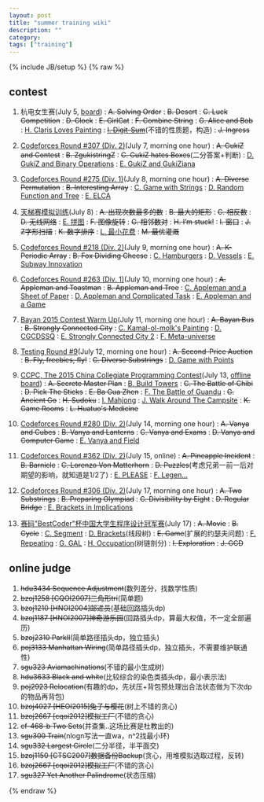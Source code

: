 ```yaml
---
layout: post
title: "summer training wiki"
description: ""
category: 
tags: ["training"]
---
```

{% include JB/setup %}
{% raw %}

## contest

1. 杭电女生赛(July 5, [board][1])
:  <del>A. Solving Order</del>
:  <del>B. Desert</del>
:  <del>C. Luck Competition</del>
:  <del>D. Clock</del>
:  <del>E. GirlCat</del>
:  <del>F. Combine String</del>
:  <del>G. Alice and Bob</del>
:  [H. Claris Loves Painting][2]
:  <del>[I. Digit-Sum][3]</del>(不错的性质题，构造)
:  <del>J. Ingress</del>

2. [Codeforces Round #307 (Div. 2)][4](July 7, morning one hour)
:  <del>A. GukiZ and Contest</del>
:  <del>B. ZgukistringZ</del>
:  <del>C. GukiZ hates Boxes</del>(二分答案+判断)
:  [D. GukiZ and Binary Operations][5]
:  [E. GukiZ and GukiZiana][6]

3. [Codeforces Round #275 (Div. 1)][7](July 8, morning one hour)
:  <del>A. Diverse Permutation</del>
:  <del>B. Interesting Array</del>
:  [C. Game with Strings][8]
:  [D. Random Function and Tree][9]
:  [E. ELCA][10]

4. [天梯赛模拟训练][11](July 8)
:  <del>A. 出现次数最多的数</del>
:  <del>B. 最大的矩形</del>
:  <del>C. 相反数</del>
:  <del>D. 无线网络</del>
:  [E. 拼图][12]
:  <del>F. 图像旋转</del>
:  <del>G. 相邻数对</del>
:  <del>H. I’m stuck!</del>
:  <del>I. 窗口</del>
:  <del>J. Z字形扫描</del>
:  <del>K. 数字排序</del>
:  [L. 最小花费][13]
:  <del>M. 最优灌溉</del>

5. [Codeforces Round #218 (Div. 2)][14](July 9, morning one hour)
:  <del>A. K-Periodic Array</del>
:  <del>B. Fox Dividing Cheese</del>
:  [C. Hamburgers][15]
:  [D. Vessels][16]
:  [E. Subway Innovation][17]

6. [Codeforces Round #263 (Div. 1)][18](July 10, morning one hour)
:  <del>A. Appleman and Toastman</del>
:  <del>B. Appleman and Tree</del>
:  [C. Appleman and a Sheet of Paper][19]
:  [D. Appleman and Complicated Task][20]
:  [E. Appleman and a Game][21]

7. [Bayan 2015 Contest Warm Up][22](July 11, morning one hour)
:   <del>A. Bayan Bus</del>
:   <del>B. Strongly Connected City</del>
:   [C. Kamal-ol-molk's Painting][23]
:   [D. CGCDSSQ][24]
:   [E. Strongly Connected City 2][25]
:   [F. Meta-universe][26]

8. [Testing Round #9][27](July 12, morning one hour)
:   <del>A. Second-Price Auction</del>
:   <del>B. Fly, freebies, fly!</del>
:   <del>C. Diverse Substrings</del>
:   [D. Game with Points][28]

9. [CCPC, The 2015 China Collegiate Programming Contest][29](July 13, [offline board][30])
:  <del>A. Secrete Master Plan</del>
:  [B. Build Towers][31]
:  <del>C. The Battle of Chibi</del>
:  <del>D. Pick The Sticks</del>
:  <del>E. Ba Gua Zhen</del>
:  [F. The Battle of Guandu][32]
:  <del>G. Ancient Go</del>
:  <del>H. Sudoku</del>
:  [I. Mahjong][33]
:  [J. Walk Around The Campsite][34]
:  <del>K. Game Rooms</del>
:  <del>L. Huatuo's Medicine</del>

10. [Codeforces Round #280 (Div. 2)][35](July 14, morning one hour)
:   <del>A. Vanya and Cubes</del>
:   <del>B. Vanya and Lanterns</del>
:   <del>C. Vanya and Exams</del>
:   <del>D. Vanya and Computer Game</del>
:   [E. Vanya and Field][36]

11. [Codeforces Round #362 (Div. 2)][37](July 15, online)
:   <del>A. Pineapple Incident</del>
:   <del>B. Barnicle</del>
:   <del>C. Lorenzo Von Matterhorn</del>
:   <del>D. Puzzles</del>(考虑兄弟一前一后对期望的影响，就知道是1/2了)
:   [E. PLEASE][38]
:   [F. Legen...][39]

12. [Codeforces Round #306 (Div. 2)][40](July 17, morning one hour)
:   <del>A. Two Substrings</del>
:   <del>B. Preparing Olympiad</del>
:   <del>C. Divisibility by Eight</del>
:   <del>D. Regular Bridge</del>
:   [E. Brackets in Implications][41]

13. [赛码"BestCoder"杯中国大学生程序设计冠军赛][42](July 17)
:   <del>A. Movie</del>
:   <del>B. Cycle</del>
:   [C. Segment][43]
:   [D. Brackets][44](线段树)
:   <del>E. Game</del>(扩展的约瑟夫问题)
:   [F. Repeating][45]
:   [G. GAL][46]
:   [H. Occupation][47](树链剖分)
:   <del>I. Exploration</del>
:   <del>J. GCD</del>


## online judge

1. <del>hdu3434 Sequence Adjustment</del>(数列差分，找数学性质)
2. <del>bzoj1258 [CQOI2007]三角形tri</del>(简单题)
3. <del>bzoj1210 [HNOI2004]邮递员</del>(基础回路插头dp)
4. <del>bzoj1187 [HNOI2007]神奇游乐园</del>(回路插头dp，算最大权值，不一定全部遍历)
5. <del>bzoj2310 ParkII</del>(简单路径插头dp，独立插头)
6. <del>poj3133 Manhattan Wiring</del>(简单路径插头dp，独立插头，不需要维护联通性)
7. <del>sgu323 Aviamachinations</del>(不错的最小生成树)
8. <del>hdu3633 Black and white</del>(比较综合的染色类插头dp，最小表示法)
9. <del>poj2923 Relocation</del>(有趣的dp，先状压+背包预处理出合法状态做为下次dp的物品再背包)
10. <del>bzoj4027 [HEOI2015]兔子与樱花</del>(树上不错的贪心)
11. <del>bzoj2667 [cqoi2012]模拟工厂</del>(不错的贪心)
12. <del>cf-468-b Two Sets</del>(并查集..这场比赛是杜教出的)
13. <del>sgu300 Train</del>(nlogn写法一直wa，n^2找最小环)
14. <del>sgu332 Largest Circle</del>(二分半径，半平面交)
15. <del>bzoj1150 [CTSC2007]数据备份Backup</del>(贪心，用堆模拟选取过程，反转)
16. <del>bzoj2667 [cqoi2012]模拟工厂</del>(不错的贪心)
17. <del>sgu327 Yet Another Palindrome</del>(状态压缩)



[1]: http://bestcoder.hdu.edu.cn/board.php#rd?sukey=3997c0719f151520f32ee4b650be1e9d6bdf8665cd7627c1916651d35e1efabf4f27d36b060e39fd6ab609c464469fa7
[2]: http://acm.hdu.edu.cn/showproblem.php?pid=5709
[3]: http://acm.hdu.edu.cn/showproblem.php?pid=5710

[4]: http://codeforces.com/contest/551
[5]: http://codeforces.com/contest/551/problem/D
[6]: http://codeforces.com/contest/551/problem/E

[7]: http://codeforces.com/contest/482
[8]: http://codeforces.com/contest/482/problem/C
[9]: http://codeforces.com/contest/482/problem/D
[10]: http://codeforces.com/contest/482/problem/E

[11]: https://njoj.org/Contest/829/
[12]: https://njoj.org/Contest/829/E/
[13]: https://njoj.org/Contest/829/L/

[14]: http://codeforces.com/contest/371
[15]: http://codeforces.com/contest/371/problem/C
[16]: http://codeforces.com/contest/371/problem/D
[17]: http://codeforces.com/contest/371/problem/E

[18]: http://codeforces.com/contest/371/problem/D
[19]: http://codeforces.com/contest/461/problem/C
[20]: http://codeforces.com/contest/461/problem/D
[21]: http://codeforces.com/contest/461/problem/E

[22]: http://codeforces.com/contest/475
[23]: http://codeforces.com/contest/475/problem/C
[24]: http://codeforces.com/contest/475/problem/D
[25]: http://codeforces.com/contest/475/problem/E
[26]: http://codeforces.com/contest/475/problem/F

[27]: http://codeforces.com/contest/386
[28]: http://codeforces.com/contest/386/problem/D

[29]: http://acm.hdu.edu.cn/search.php?field=problem&key=The+2015+China+Collegiate+Programming+Contest&source=1&searchmode=source
[30]: http://board.ccpc.io/
[31]: http://acm.hdu.edu.cn/showproblem.php?pid=5541
[32]: http://acm.hdu.edu.cn/showproblem.php?pid=5545
[33]: http://acm.hdu.edu.cn/showproblem.php?pid=5548
[34]: http://acm.hdu.edu.cn/showproblem.php?pid=5549

[35]: http://codeforces.com/contest/492
[36]: http://codeforces.com/contest/492/problem/E

[37]: http://codeforces.com/contest/697
[38]: http://codeforces.com/contest/697/problem/E
[39]: http://codeforces.com/contest/697/problem/F

[40]: http://codeforces.com/contest/550
[41]: http://codeforces.com/contest/550/problem/E 

[42]: http://acm.hdu.edu.cn/search.php?field=problem&key=%C8%FC%C2%EB%22BestCoder%22%B1%AD%D6%D0%B9%FA%B4%F3%D1%A7%C9%FA%B3%CC%D0%F2%C9%E8%BC%C6%B9%DA%BE%FC%C8%FC&source=1&searchmode=source
[43]: http://acm.hdu.edu.cn/showproblem.php?pid=5216
[44]: http://acm.hdu.edu.cn/showproblem.php?pid=5217
[45]: http://acm.hdu.edu.cn/showproblem.php?pid=5219
[46]: http://acm.hdu.edu.cn/showproblem.php?pid=5220
[47]: http://acm.hdu.edu.cn/showproblem.php?pid=5221


{% endraw %}

